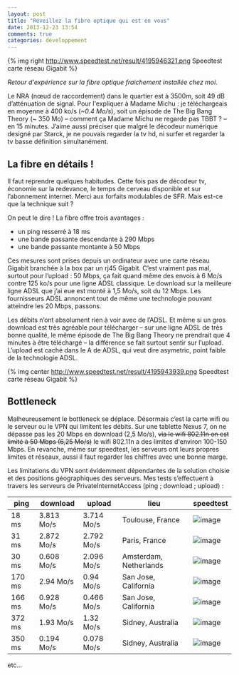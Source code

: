 ```yaml
---
layout: post
title: "Réveillez la fibre optique qui est en vous"
date: 2013-12-23 13:54
comments: true
categories: développement
---
```


{% img right http://www.speedtest.net/result/4195946321.png Speedtest carte réseau Gigabit %}

_Retour d'expérience sur la fibre optique fraichement installée chez moi._

Le NRA (nœud de raccordement) dans le quartier est à 3500m, soit 49 dB d’atténuation de signal. Pour l'expliquer à Madame Michu : je téléchargeais en moyenne à 400 ko/s (_~0.4 Mo/s_), soit un épisode de The Big Bang Theory (~ 350 Mo) – comment ça Madame Michu ne regarde pas TBBT ? – en 15 minutes. J’aime aussi préciser que malgré le décodeur numérique designé par Starck, je ne pouvais regarder la tv hd, ni surfer et regarder la tv basse définition simultanément.

<!-- more -->

La fibre en détails !
---

Il faut reprendre quelques habitudes. Cette fois pas de décodeur tv, économie sur la redevance, le temps de cerveau disponible et sur l’abonnement internet. Merci aux forfaits modulables de SFR. Mais est-ce que la technique suit ?

On peut le dire ! La fibre offre trois avantages :

- un ping resserré à 18 ms
- une bande passante descendante à 290 Mbps
- une bande passante montante à 50 Mbps

Ces mesures sont prises depuis un ordinateur avec une carte réseau Gigabit branchée à la box par un rj45 Gigabit. C’est vraiment pas mal, surtout pour l’upload : 50 Mbps, ça fait quand même des envois à 6 Mo/s contre 125 ko/s pour une ligne ADSL classique.
Le download sur la meilleure ligne ADSL que j’ai eue est monté à 1,5 Mo/s, soit du 12 Mbps. Les fournisseurs ADSL annoncent tout de même une technologie pouvant atteindre les 20 Mbps, passons.

Les débits n’ont absolument rien à voir avec de l’ADSL. Et même si un gros download est très agréable pour télécharger – sur une ligne ADSL de très bonne qualité, le même épisode de The Big Bang Theory ne prendrait que 4 minutes à être téléchargé – la différence se fait surtout sentir sur l’upload. L’upload est caché dans le A de ADSL, qui veut dire asymetric, point faible de la technologie ADSL.

{% img center http://www.speedtest.net/result/4195943939.png Speedtest carte réseau Gigabit %}

Bottleneck
---

Malheureusement le bottleneck se déplace. Désormais c’est la carte wifi ou le serveur ou le VPN qui limitent les débits. Sur une tablette Nexus 7, on ne dépasse pas les 20 Mbps en download (2,5 Mo/s), ~~via le wifi 802.11n on est limité à 50 Mbps (6,25 Mo/s)~~ le wifi 802.11n a des limites d'environ 100-150 Mbps. En revanche, même sur speedtest, les serveurs ont leurs propres limites et réseaux, aussi il faut regarder les chiffres avec une bonne marge.

Les limitations du VPN sont évidemment dépendantes de la solution choisie et des positions géographiques des serveurs. Mes tests s’effectuent à travers les serveurs de PrivateInternetAccess (ping ; download ; upload) :

ping    | download  | upload    | lieu                  | speedtest
---     | ---       | ---       | ---                   | ---
18 ms   | 3.813 Mo/s| 3.714 Mo/s| Toulouse, France      | ![image](http://www.speedtest.net/result/4195902546.png "Sans VPN")
31 ms   | 2.872 Mo/s| 2.792 Mo/s| Paris, France         | ![image](http://www.speedtest.net/result/4195924001.png "VPN Paris")
30 ms   | 0.608 Mo/s| 2.096 Mo/s| Amsterdam, Netherlands| ![image](http://www.speedtest.net/result/4195939338.png "VPN Netherlands")
170 ms  | 2.94 Mo/s | 0.94 Mo/s | San Jose, California  | ![image](http://www.speedtest.net/result/4195956371.png "Sans VPN California")
166 ms  | 0.928 Mo/s| 0.466 Mo/s| San Jose, California  | ![image](http://www.speedtest.net/result/4195934326.png "VPN California")
372 ms  | 1.93 Mo/s | 1.32 Mo/s | Sidney, Australia     | ![image](http://www.speedtest.net/result/4195950847.png "Sans VPN Australia")
350 ms  | 0.194 Mo/s| 0.078 Mo/s| Sidney, Australia     | ![image](http://www.speedtest.net/result/4195918955.png "VPN Australia")

etc…
